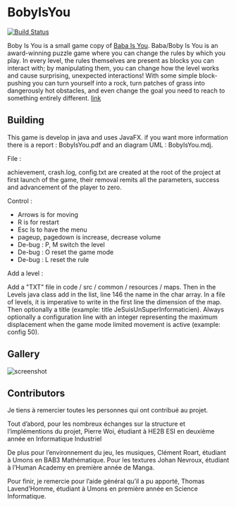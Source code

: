 # BobyIsYou

[![Build Status](https://travis-ci.org/vurtun/nuklear.svg)](https://travis-ci.org/vurtun/nuklear)

Boby Is You is a small game copy of [Baba Is You](https://store.steampowered.com/app/736260/Baba_Is_You/). Baba/Boby Is You is an award-winning puzzle game where you can change the rules by which you play. In every level, the rules themselves are present as blocks you can interact with; by manipulating them, you can change how the level works and cause surprising, unexpected interactions! With some simple block-pushing you can turn yourself into a rock, turn patches of grass into dangerously hot obstacles, and even change the goal you need to reach to something entirely different. [link](https://store.steampowered.com/app/736260/Baba_Is_You/)

## Building

This game is develop in java and uses JavaFX. if you want more information there is a report : BobyIsYou.pdf and an diagram UML : BobyIsYou.mdj.

File :

achievement, crash.log, config.txt are created at the root of the project at first launch of the game, their removal remits all the parameters, success and advancement of the player to zero.

Control :

- Arrows is for moving
- R is for restart
- Esc Is to have the menu
- pageup, pagedown is increase, decrease volume
- De-bug : P, M switch the level
- De-bug : O reset the game mode
- De-bug : L reset the rule

Add a level :

Add a "TXT" file in code / src / common / resources / maps. Then in the Levels java class add in the list, line 146 the name in the char array. In a file of levels, it is imperative to write in the first line the dimension of the map. Then optionally a title (example: title JeSuisUnSuperInformaticien). Always optionally a configuration line with an integer representing the maximum displacement when the game mode limited movement is active (example: config 50).

## Gallery

![screenshot]()

## Contributors

Je tiens à remercier toutes les personnes qui ont contribué au projet.

Tout d’abord, pour les nombreux échanges sur la structure et l’implémentions du projet, Pierre Woi, étudiant à HE2B ESI en deuxième année en Informatique Industriel

De plus pour l’environnement du jeu, les musiques, Clément Roart, étudiant à Umons en BAB3 Mathématique. Pour les textures Johan Nevroux, étudiant à l’Human Academy en première année de Manga.

Pour finir, je remercie pour l’aide général qu’il a pu apporté, Thomas Lavend’Homme, étudiant à Umons en première année en Science Informatique.
